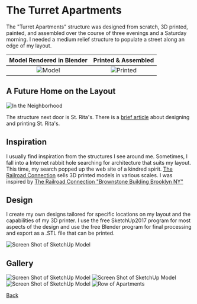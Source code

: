 # The Turret Apartments

The "Turret Apartments" structure was designed from scratch, 3D printed, painted, and assembled over the course of three evenings and a Saturday morning. I needed a medium relief structure to populate a street along an edge of my layout.

Model Rendered in Blender           |   Printed & Assembled                
:----------------------------------:|:----------------------------------:
![Model](render_small.png)   |  ![Printed](IMG_0707.png)

## A Future Home on the Layout

![In the Neighborhood](IMG_0711.png)

The structure next door is St. Rita's. There is a [brief article](../buildingStRitaStartToFinish/buildingStRita.md) about designing and printing St. Rita's.

## Inspiration

I usually find inspiration from the structures I see around me. Sometimes, I fall into a Internet rabbit hole searching for architecture that suits my layout. This time, my search popped up the web site of a kindred spirit. [The Railroad Connection](https://www.therailroadconnection.com) sells 3D printed models in various scales. I was inspired by [The Railroad Connection "Brownstone Building Brooklyn NY"](https://www.therailroadconnection.com/collections/buildings/products/1-160-n-scale-3d-printed-brownstone-building-brooklyn-ny)

## Design

I create my own designs tailored for specific locations on my layout and the capabilities of my 3D printer. I use the free SketchUp2017 program for most aspects of the design and use the free Blender program for final processing and export as a .STL file that can be printed. 

![Screen Shot of SketchUp Model](ScreenShot2022-05-20.png)

## Gallery

![Screen Shot of SketchUp Model](IMG_0704.png)
![Screen Shot of SketchUp Model](IMG_0710.png)
![Screen Shot of SketchUp Model](IMG_0712.png)
![Row of Apartments](IMG_0715.png)

[Back](https://nscale4by8.github.io/nscale4x8/)
